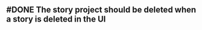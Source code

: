 ## #DONE The story project should be deleted when a story is deleted in the UI
<!--
#story
created:2023-10-03T14:57:48.497Z
task-id:3N2nD
story-id:The-story-project-should-be-deleted-when-a-story-is-deleted-in-the-UI order:-200
completed:2023-10-04T23:16:30.025Z
archived:true
archivedAt:2024-10-30T22:38:06-04:00
originalPath:backlog/stories/The-story-project-should-be-deleted-when-a-story-is-deleted-in-the-UI/README.md
originalLine:1
-->


